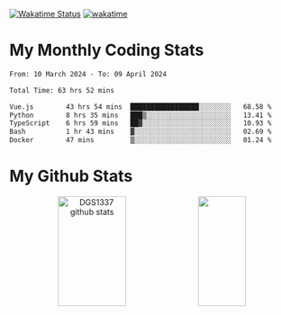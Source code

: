[![Wakatime Status](https://github.com/noopurphalak/noopurphalak/workflows/wakatime-status-update/badge.svg)](https://github.com/noopurphalak/noopurphalak/actions/workflows/main.yml)
[![wakatime](https://wakatime.com/badge/user/80ace140-ef40-4fdd-b8ed-f3be3d2e1aea.svg)](https://wakatime.com/@80ace140-ef40-4fdd-b8ed-f3be3d2e1aea)

# My Monthly Coding Stats

<!--START_SECTION:waka-->

```txt
From: 10 March 2024 - To: 09 April 2024

Total Time: 63 hrs 52 mins

Vue.js        43 hrs 54 mins  █████████████████░░░░░░░░   68.58 %
Python        8 hrs 35 mins   ███▒░░░░░░░░░░░░░░░░░░░░░   13.41 %
TypeScript    6 hrs 59 mins   ██▓░░░░░░░░░░░░░░░░░░░░░░   10.93 %
Bash          1 hr 43 mins    ▓░░░░░░░░░░░░░░░░░░░░░░░░   02.69 %
Docker        47 mins         ▒░░░░░░░░░░░░░░░░░░░░░░░░   01.24 %
```

<!--END_SECTION:waka-->

# My Github Stats
<div style="text-align: center;">
  <img width="49%" height="195px" src="https://github-readme-stats-sigma-five.vercel.app/api?username=noopurphalak&show_icons=true&count_private=true&hide_border=true&title_color=ecf2f8&icon_color=0d1117&text_color=FFFFFF&bg_color=0d1117" alt="DGS1337 github stats" />
  <img width="41%" height="195px" src="https://github-readme-stats-sigma-five.vercel.app/api/top-langs/?username=noopurphalak&layout=compact&hide_border=true&title_color=ecf2f8&text_color=FFFFFF&bg_color=0d1117" />
</div>
